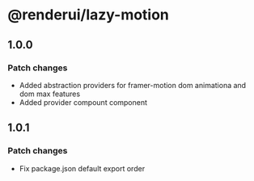 # @renderui/lazy-motion

## 1.0.0

### Patch changes

- Added abstraction providers for framer-motion dom animationa and dom max features
- Added provider compount component

## 1.0.1

### Patch changes

- Fix package.json default export order
